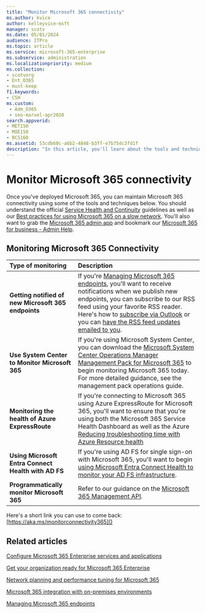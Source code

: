 ```yaml
---
title: "Monitor Microsoft 365 connectivity"
ms.author: kvice
author: kelleyvice-msft
manager: scotv
ms.date: 05/01/2024
audience: ITPro
ms.topic: article
ms.service: microsoft-365-enterprise
ms.subservice: administration
ms.localizationpriority: medium
ms.collection: 
- scotvorg
- Ent_O365
- must-keep
f1.keywords:
- CSH
ms.custom: 
 - Adm_O365
 - seo-marvel-apr2020
search.appverid:
- MET150
- MOE150
- BCS160
ms.assetid: 53cdb60c-a6b2-4848-b3ff-e7b75dc3fd1f
description: "In this article, you'll learn about the tools and techniques you can use to monitor and maintain Microsoft 365 connectivity."
---
```


# Monitor Microsoft 365 connectivity

Once you've deployed Microsoft 365, you can maintain Microsoft 365 connectivity using some of the tools and techniques below. You should understand the official [Service Health and Continuity](/office365/servicedescriptions/office-365-platform-service-description/service-health-and-continuity) guidelines as well as our [Best practices for using Microsoft 365 on a slow network](https://support.office.com/article/fd16c8d2-4799-4c39-8fd7-045f06640166). You'll also want to grab the [Microsoft 365 admin app](https://blogs.office.com/2015/03/13/administer-on-the-go-with-the-updated-office-365-admin-app/) and bookmark our [Microsoft 365 for business - Admin Help](https://support.office.com/article/17d3ff3f-3601-466e-b5a1-482b31cfb791).
  
## Monitoring Microsoft 365 Connectivity

|Type of monitoring |Description |
|:-----|:-----|
|**Getting notified of new Microsoft 365 endpoints** <br/> |If you're [Managing Microsoft 365 endpoints](https://support.office.com/article/99cab9d4-ef59-4207-9f2b-3728eb46bf9a), you'll want to receive notifications when we publish new endpoints, you can subscribe to our RSS feed using your favorite RSS reader. Here's how to [subscribe via Outlook](https://go.microsoft.com/fwlink/p/?LinkId=532416) or you can [have the RSS feed updates emailed to you](https://go.microsoft.com/fwlink/p/?LinkId=532417).  <br/> |
|**Use System Center to Monitor Microsoft 365** <br/> |If you're using Microsoft System Center, you can download the [Microsoft System Center Operations Manager Management Pack for Microsoft 365](https://www.microsoft.com/download/details.aspx?id=103379) to begin monitoring Microsoft 365 today. For more detailed guidance, see the management pack operations guide. <br/> |
|**Monitoring the health of Azure ExpressRoute** <br/> |If you're connecting to Microsoft 365 using Azure ExpressRoute for Microsoft 365, you'll want to ensure that you're using both the Microsoft 365 Service Health Dashboard as well as the Azure [Reducing troubleshooting time with Azure Resource health](https://azure.microsoft.com/blog/reduce-troubleshooting-time-with-azure-resource-health/) <br/> |
|**Using Microsoft Entra Connect Health with AD FS** <br/> |If you're using AD FS for single sign-on with Microsoft 365, you'll want to begin [using Microsoft Entra Connect Health to monitor your AD FS infrastructure](/azure/active-directory/hybrid/how-to-connect-health-adfs).  <br/> |
|**Programmatically monitor Microsoft 365** <br/> |Refer to our guidance on the [Microsoft 365 Management API](/office/office-365-management-api/office-365-management-apis-overview).  <br/> |

Here's a short link you can use to come back: [https://aka.ms/monitorconnectivity365]()
  
## Related articles

[Configure Microsoft 365 Enterprise services and applications](configure-services-and-applications.md)
  
[Get your organization ready for Microsoft 365 Enterprise](get-your-organization-ready-for-office-365.md)
  
[Network planning and performance tuning for Microsoft 365](network-planning-and-performance.md)
  
[Microsoft 365 integration with on-premises environments](microsoft-365-integration.md)
  
[Managing Microsoft 365 endpoints](managing-office-365-endpoints.md)
